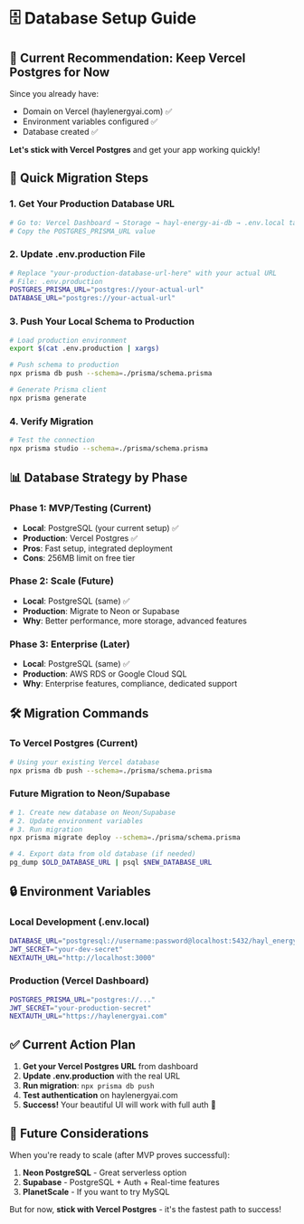 # 🗄️ Database Setup Guide

## 🎯 **Current Recommendation: Keep Vercel Postgres for Now**

Since you already have:
- Domain on Vercel (haylenergyai.com) ✅
- Environment variables configured ✅
- Database created ✅

**Let's stick with Vercel Postgres** and get your app working quickly!

## 🚀 **Quick Migration Steps**

### 1. **Get Your Production Database URL**
```bash
# Go to: Vercel Dashboard → Storage → hayl-energy-ai-db → .env.local tab
# Copy the POSTGRES_PRISMA_URL value
```

### 2. **Update .env.production File**
```bash
# Replace "your-production-database-url-here" with your actual URL
# File: .env.production
POSTGRES_PRISMA_URL="postgres://your-actual-url"
DATABASE_URL="postgres://your-actual-url"
```

### 3. **Push Your Local Schema to Production**
```bash
# Load production environment
export $(cat .env.production | xargs)

# Push schema to production
npx prisma db push --schema=./prisma/schema.prisma

# Generate Prisma client
npx prisma generate
```

### 4. **Verify Migration**
```bash
# Test the connection
npx prisma studio --schema=./prisma/schema.prisma
```

## 📊 **Database Strategy by Phase**

### **Phase 1: MVP/Testing (Current)**
- **Local**: PostgreSQL (your current setup) ✅
- **Production**: Vercel Postgres ✅
- **Pros**: Fast setup, integrated deployment
- **Cons**: 256MB limit on free tier

### **Phase 2: Scale (Future)**
- **Local**: PostgreSQL (same) ✅
- **Production**: Migrate to Neon or Supabase
- **Why**: Better performance, more storage, advanced features

### **Phase 3: Enterprise (Later)**
- **Local**: PostgreSQL (same) ✅
- **Production**: AWS RDS or Google Cloud SQL
- **Why**: Enterprise features, compliance, dedicated support

## 🛠️ **Migration Commands**

### **To Vercel Postgres (Current)**
```bash
# Using your existing Vercel database
npx prisma db push --schema=./prisma/schema.prisma
```

### **Future Migration to Neon/Supabase**
```bash
# 1. Create new database on Neon/Supabase
# 2. Update environment variables
# 3. Run migration
npx prisma migrate deploy --schema=./prisma/schema.prisma

# 4. Export data from old database (if needed)
pg_dump $OLD_DATABASE_URL | psql $NEW_DATABASE_URL
```

## 🔒 **Environment Variables**

### **Local Development (.env.local)**
```bash
DATABASE_URL="postgresql://username:password@localhost:5432/hayl_energy_ai_dev"
JWT_SECRET="your-dev-secret"
NEXTAUTH_URL="http://localhost:3000"
```

### **Production (Vercel Dashboard)**
```bash
POSTGRES_PRISMA_URL="postgres://..."
JWT_SECRET="your-production-secret"
NEXTAUTH_URL="https://haylenergyai.com"
```

## ✅ **Current Action Plan**

1. **Get your Vercel Postgres URL** from dashboard
2. **Update .env.production** with the real URL
3. **Run migration**: `npx prisma db push`
4. **Test authentication** on haylenergyai.com
5. **Success!** Your beautiful UI will work with full auth 🚀

## 🔄 **Future Considerations**

When you're ready to scale (after MVP proves successful):

1. **Neon PostgreSQL** - Great serverless option
2. **Supabase** - PostgreSQL + Auth + Real-time features
3. **PlanetScale** - If you want to try MySQL

But for now, **stick with Vercel Postgres** - it's the fastest path to success!
